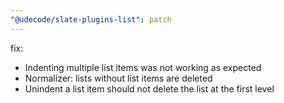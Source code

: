 ```yaml
---
"@udecode/slate-plugins-list": patch
---
```


fix:
- Indenting multiple list items was not working as expected
- Normalizer: lists without list items are deleted
- Unindent a list item should not delete the list at the first level
